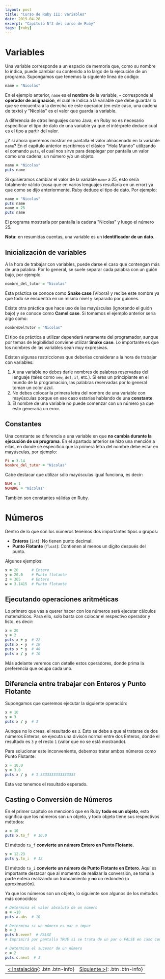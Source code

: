 ```yaml
---
layout: post
title: "Curso de Ruby III: Variables"
date: 2019-04-28
excerpt: "Capítulo N°3 del curso de Ruby"
tags: [ruby]
---
```


# Variables

Una variable corresponde a un espacio de memoria que, como su nombre lo indica, puede cambiar su contenido a lo largo de la ejecución de un programa. Supongamos que tenemos la siguiente línea de código:

``` ruby
name = "Nicolas"
```

En el ejemplo anterior, `name` es el **nombre** de la variable, `=` corresponde al **operador de asignación**, el cual le indica a la variable que debe guardar lo que se encuentra a la derecha de este operador (en este caso, una cadena de texto) y "Nicolás" es el valor que guarda la variable.

A diferencia de otros lenguajes como Java, en Ruby no es necesario especificar el tipo de dato de una variable ya que el intérprete deduce cual es el tipo a partir del valor.

¿Y si ahora queremos mostrar en pantalla el valor almacenado en la variable `name`? En el capìtulo anterior escribimos el clásico "Hola Mundo" utilizando el comando `puts`, el cual nos sirve para desplegar por pantalla un valor como una cadena, un número y/o un objeto.

``` ruby
name = "Nicolas"
puts name
```

Si quisieramos cambiar el valor de la variable `name` a 25, esto sería totalmente válido (cosa que en varios lenguajes resultaría en un error) ya que como se dijo anteriormente, Ruby deduce el tipo de dato. Por ejemplo:

``` ruby
name = "Nicolas"
puts name
name = 25
puts name
```

El programa mostraría por pantalla la cadena "Nicolas" y luego el número 25.

**Nota:** en resumidas cuentas, una variable es un **identificador de un dato**.

## Inicialización de variables

A la hora de trabajar con variables, puede darse el caso que contengan más de una palabra. Por lo general, se suele separar cada palabra con un guión bajo, por ejemplo:

``` ruby
nombre_del_tutor = "Nicolas"
```

Esta práctica se conoce como **Snake case** (Víbora) y recibe este nombre ya que todo se encuentra en un mismo nivel y separado por guiones.

Existe otra práctica que hace uso de las mayúsculas (ignorando el guión bajo) y se conoce como **Camel case**. Si tomamos el ejemplo anterior sería algo como:

``` ruby
nombreDelTutor = "Nicolas"
```

El tipo de práctica a utilizar dependerá netamente del programador, aunque por temas de legibilidad conviene utilizar **Snake case**. Lo importante es que los nombres de las variables sean muy expresivas.

Existen algunas restricciones que deberías considerar a la hora de trabajar con variables:

1. A una variable no debes darle nombres de palabras reservadas del lenguaje (tales como `new`, `def`, `if`, etc.). Si eres un principiante en el mundo de la programación, las palabras reservadas por lo general toman un color azul.
2. No debes colocar la primera letra del nombre de una variable con mayúsculas porque en ese caso estarías hablando de una **constante**.
3. El nombre de una variable no puede comenzar con un número ya que esto generaría un error.

## Constantes

Una constante se diferencia a una variable en que **no cambia durante la ejecución de un programa**. En el apartado anterior se hizo una mención a ellas, en donde se especificó que la primera letra del nombre debe estar en mayúsculas, por ejemplo:

``` ruby
Pi = 3.14
Nombre_del_tutor = "Nicolas"
```

Cabe destacar que utilizar sólo mayúsculas igual funciona, es decir:

``` ruby
NUM = 1
NOMBRE = "Nicolas"
```

También son constantes válidas en Ruby.

# Números

Dentro de lo que son los números tenemos dos importantes tipos o grupos: 

* **Enteros** (`int`): No tienen punto decimal.
* **Punto Flotante** (`float`): Contienen al menos un dígito después del punto.

Algunos ejemplos:

``` ruby
x = 20      # Entero
y = 20.0    # Punto flotante
z = 365     # Entero
w = 3.1415  # Punto flotante
```

## Ejecutando operaciones aritméticas

Lo primero que vas a querer hacer con los números será ejecutar cálculos matemáticos. Para ello, solo basta con colocar el respectivo operador y listo, es decir:

``` ruby
x = 20
y = 2
puts x + y  # 22
puts x - y  # 18
puts x * y  # 40
puts x / y  # 10
```

Más adelante veremos con detalle estos operadores, donde prima la preferencia que ocupa cada uno.

## Diferencia entre trabajar con Enteros y Punto Flotante

Supongamos que queremos ejecutar la siguiente operación:

``` ruby
x = 10
y = 3
puts x / y  # 3
```

Aunque no lo creas, el resultado es `3`. Esto se debe a que al tratarse de dos números Enteros, se ejecuta una divisón normal entre dos Enteros, donde el resultado es `3` y el resto `1` (valor que no se está mostrando).

Para solucionar este inconveniente, debemos tratar ambos números como Punto Flotante:

``` ruby
x = 10.0
y = 3.0
puts x / y  # 3.3333333333333335
```

Esta vez tenemos el resultado esperado.

## Casting o Conversión de Números

En el primer capítulo se mencionó que en Ruby **todo es un objeto**, esto significa que los números son un objeto, y todo objeto tiene sus respectivos métodos:

``` ruby
x = 10
puts x.to_f  # 10.0
```

El método `to_f` **convierte un número Entero en Punto Flotante**.

``` ruby
y = 12.23
puts y.to_i  # 12
```

El método `to_i` **convierte un número de Punto Flotante en Entero**. Aquí es importante destacar que al momento de realizar la conversión, se toma la parte entera realizando un truncamiento y **no** un redondeo (o aproximación).

Ya que los números son un objeto, lo siguiente son algunos de los métodos más conocidos:

``` ruby
# Determina el valor absoluto de un número
a = -10
puts a.abs  # 10

# Determina si un número es par o impar
b = 3
puts b.even?  # FALSE
# Imprimirá por pantalla TRUE si se trata de un par o FALSE en caso contrario

# Determina el sucesor de un número
c = 2
puts c.next  # 3
```

|     |     |
|:----|----:|
| [< Instalación](https://nisoto.github.io/curso-ruby-ii-instalacion/){: .btn .btn-info} | [Siguiente >](https://nisoto.github.io/blog/){: .btn .btn-info} |
